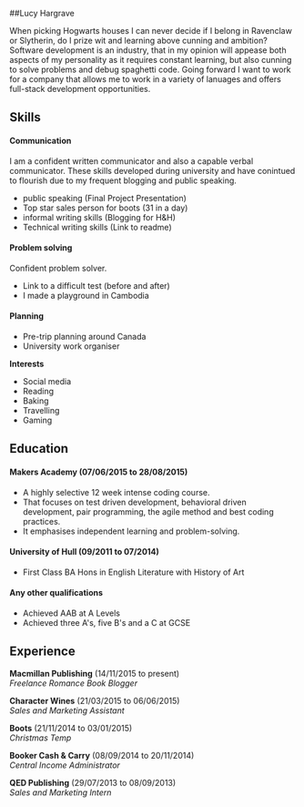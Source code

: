 ##Lucy Hargrave

When picking Hogwarts houses I can never decide if I belong in Ravenclaw or Slytherin, do I prize wit and learning above cunning and ambition? Software development is an industry, that in my opinion will appease both aspects of my personality as it requires constant learning, but also cunning to solve problems and debug spaghetti code. Going forward I want to work for a company that allows me to work in a variety of lanuages and offers full-stack development opportunities.

## Skills

#### Communication

I am a confident written communicator and also a capable verbal communicator. These skills developed during university and have conintued to flourish due to my frequent blogging and public speaking.

  - public speaking (Final Project Presentation)
  - Top star sales person for boots (31 in a day)
  - informal writing skills (Blogging for H&H)
  - Technical writing skills (Link to readme)

#### Problem solving

Confident problem solver.

  - Link to a difficult test (before and after)
  - I made a playground in Cambodia

#### Planning

  - Pre-trip planning around Canada
  - University work organiser

**Interests**

- Social media
- Reading
- Baking
- Travelling
- Gaming

## Education

#### Makers Academy (07/06/2015 to 28/08/2015)

- A highly selective 12 week intense coding course.
- That focuses on test driven development, behavioral driven development, pair programming, the agile method and best coding practices.
- It emphasises independent learning and problem-solving.

#### University of Hull (09/2011 to 07/2014)

- First Class BA Hons in English Literature with History of Art

#### Any other qualifications

- Achieved AAB at A Levels
- Achieved three A's, five B's and a C at GCSE

## Experience

**Macmillan Publishing** (14/11/2015 to present)    
*Freelance Romance Book Blogger*

**Character Wines** (21/03/2015 to 06/06/2015)    
*Sales and Marketing Assistant*

**Boots** (21/11/2014 to 03/01/2015)   
*Christmas Temp*

**Booker Cash & Carry** (08/09/2014 to 20/11/2014)    
*Central Income Administrator*

**QED Publishing** (29/07/2013 to 08/09/2013)   
*Sales and Marketing Intern*
